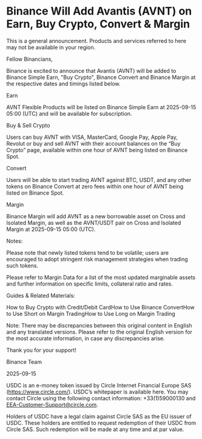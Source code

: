 # Binance Will Add Avantis (AVNT) on Earn, Buy Crypto, Convert & Margin

This is a general announcement. Products and services referred to here may not be available in your region. 

Fellow Binancians,

Binance is excited to announce that Avantis (AVNT) will be added to Binance Simple Earn, "Buy Crypto", Binance Convert and Binance Margin at the respective dates and timings listed below.

Earn

AVNT Flexible Products will be listed on Binance Simple Earn at 2025-09-15 05:00 (UTC) and will be available for subscription.

Buy & Sell Crypto

Users can buy AVNT with VISA, MasterCard, Google Pay, Apple Pay, Revolut or buy and sell AVNT with their account balances on the “Buy Crypto” page, available within one hour of AVNT being listed on Binance Spot. 

Convert

Users will be able to start trading AVNT against BTC, USDT, and any other tokens on Binance Convert at zero fees within one hour of AVNT being listed on Binance Spot. 

Margin

Binance Margin will add AVNT as a new borrowable asset on Cross and Isolated Margin, as well as the AVNT/USDT pair on Cross and Isolated Margin at 2025-09-15 05:00 (UTC).

Notes: 

Please note that newly listed tokens tend to be volatile; users are encouraged to adopt stringent risk management strategies when trading such tokens.

Please refer to Margin Data for a list of the most updated marginable assets and further information on specific limits, collateral ratio and rates.

Guides & Related Materials:

How to Buy Crypto with Credit/Debit CardHow to Use Binance ConvertHow to Use Short on Margin TradingHow to Use Long on Margin Trading

Note: There may be discrepancies between this original content in English and any translated versions. Please refer to the original English version for the most accurate information, in case any discrepancies arise.

Thank you for your support!

Binance Team

2025-09-15

USDC is an e-money token issued by Circle Internet Financial Europe SAS (https://www.circle.com/). USDC’s whitepaper is available here. You may contact Circle using the following contact information: +33(1)59000130 and EEA-Customer-Support@circle.com. 

Holders of USDC have a legal claim against Circle SAS as the EU issuer of USDC. These holders are entitled to request redemption of their USDC from Circle SAS. Such redemption will be made at any time and at par value.